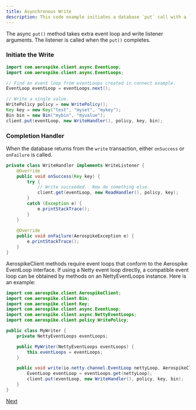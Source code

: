 ```yaml
---
title: Asynchronous Write
description: This code example initiates a database `put` call with a `WriteListener` parameter.
---
```


The async `put()` method takes extra event loop and write listener arguments.  The listener is called when the `put()` completes.

### Initiate the Write

```java
import com.aerospike.client.async.EventLoop;
import com.aerospike.client.async.EventLoops;

// Find an event loop from eventLoops created in connect example.
EventLoop eventLoop = eventLoops.next();

// Write a single value.
WritePolicy policy = new WritePolicy();
Key key = new Key("test", "myset", "mykey");
Bin bin = new Bin("mybin", "myvalue");
client.put(eventLoop, new WriteHandler(), policy, key, bin);
```

### Completion Handler

When the database returns from the `write` transaction, either `onSuccess` or `onFailure` is called.

```java
private class WriteHandler implements WriteListener {
    @Override
    public void onSuccess(Key key) {
        try {
            // Write succeeded.  Now do something else.
            client.get(eventLoop, new ReadHandler(), policy, key);
        }
        catch (Exception e) {               
            e.printStackTrace();
        }
    }
 
    @Override
    public void onFailure(AerospikeException e) {
        e.printStackTrace();
    }
}
```

AerospikeClient methods require event loops that conform to the Aerospike EventLoop interface.  If using a Netty event loop directly, a compatible event loop can be obtained by methods on an NettyEventLoops instance.  Here is an example:

```java
import com.aerospike.client.AerospikeClient;
import com.aerospike.client.Bin;
import com.aerospike.client.Key;
import com.aerospike.client.async.EventLoop;
import com.aerospike.client.async.NettyEventLoops;
import com.aerospike.client.policy.WritePolicy;

public class MyWriter {
    private NettyEventLoops eventLoops;

    public MyWriter(NettyEventLoops eventLoops) {
        this.eventLoops = eventLoops;
    }

    public void write(io.netty.channel.EventLoop nettyLoop, AerospikeClient client, WritePolicy policy, Key key, Bin bin) {
        EventLoop eventLoop = eventLoops.get(nettyLoop);
        client.put(eventLoop, new WriteHandler(), policy, key, bin);
    }
}
```

[Next](/docs/client/java/usage/async/read.html)
